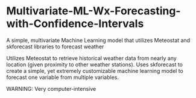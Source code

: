 # Multivariate-ML-Wx-Forecasting-with-Confidence-Intervals
A simple, multivariate Machine Learning model that utilizes Meteostat and skforecast libraries to forecast weather

Utilizes Meteostat to retrieve historical weather data from nearly any location (given proximity to other weather stations). Uses skforecast to create a simple, yet extremely customizable machine learning model to forecast one variable from multiple variables.

WARNING: Very computer-intensive
